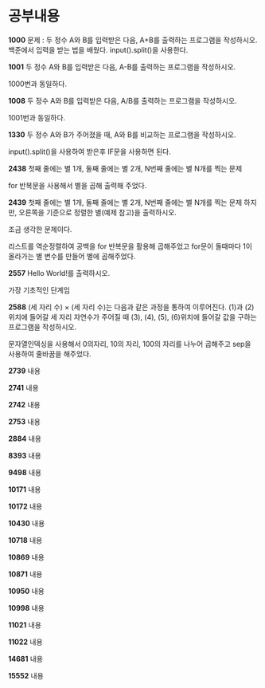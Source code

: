 # 공부내용 
**1000**
문제 : 두 정수 A와 B를 입력받은 다음, A+B를 출력하는 프로그램을 작성하시오.
백준에서 입력을 받는 법을 배웠다.
input().split()을 사용한다.

**1001**
두 정수 A와 B를 입력받은 다음, A-B를 출력하는 프로그램을 작성하시오.

1000번과 동일하다.

**1008**
두 정수 A와 B를 입력받은 다음, A/B를 출력하는 프로그램을 작성하시오.

1001번과 동일하다.

**1330**
두 정수 A와 B가 주어졌을 때, A와 B를 비교하는 프로그램을 작성하시오.

input().split()을 사용하여 받은후 IF문을 사용하면 된다.

**2438**
첫째 줄에는 별 1개, 둘째 줄에는 별 2개, N번째 줄에는 별 N개를 찍는 문제

for 반복문을 사용해서 별을 곱해 출력해 주었다.

**2439**
첫째 줄에는 별 1개, 둘째 줄에는 별 2개, N번째 줄에는 별 N개를 찍는 문제
하지만, 오른쪽을 기준으로 정렬한 별(예제 참고)을 출력하시오.

조금 생각한 문제이다.

리스트를 역순정렬하여 공백을 for 반복문을 활용해 곱해주었고 for문이 돌때마다 1이 올라가는 별 변수를 만들어 별에 곱해주었다.

**2557**
Hello World!를 출력하시오.

가장 기초적인 단계임

**2588**
(세 자리 수) × (세 자리 수)는 다음과 같은 과정을 통하여 이루어진다.
(1)과 (2)위치에 들어갈 세 자리 자연수가 주어질 때 (3), (4), (5), (6)위치에 들어갈 값을 구하는 프로그램을 작성하시오.

문자열인덱싱을 사용해서 0의자리, 10의 자리, 100의 자리를 나누어 곱해주고 sep을 사용하여 줄바꿈을 해주었다.

**2739**
내용

**2741**
내용

**2742**
내용

**2753**
내용

**2884**
내용

**8393**
내용

**9498**
내용

**10171**
내용

**10172**
내용

**10430**
내용

**10718**
내용

**10869**
내용

**10871**
내용

**10950**
내용

**10998**
내용

**11021**
내용

**11022**
내용

**14681**
내용

**15552**
내용
